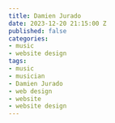 ```yaml
---
title: Damien Jurado
date: 2023-12-20 21:15:00 Z
published: false
categories:
- music
- website design
tags:
- music
- musician
- Damien Jurado
- web design
- website
- website design
---
```



